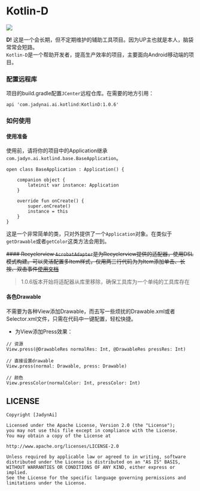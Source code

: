# Kotlin-D
![](https://mmbiz.qpic.cn/mmbiz_gif/jqw9LvhdsxJRdy8tPr5s35tNYfwkbEefXtjr2FDSNozBjibibWRe1TH1h31gfOjWsNL2570IlgPdecfBPLicD7Rhg/0?wx_fmt=gif)

**D!**
这是一个会长期，但不定期维护的辅助工具项目。因为UP主也就是本人，脑袋常常会短路。<br>`Kotlin-D`是一个帮助开发者，提高生产效率的项目，主要面向Android移动端的项目。

### 配置远程库
项目的build.gradle配置`JCenter`远程仓库。在需要的地方引用：

```
api 'com.jadynai.ai.kotlind:KotlinD:1.0.6'
```

### 如何使用
#### 使用准备
使用前，请将你的项目中的Application继承`com.jadyn.ai.kotlind.base.BaseApplication`。

```
open class BaseApplication : Application() {
    
    companion object {
        lateinit var instance: Application
    }

    override fun onCreate() {
        super.onCreate()
        instance = this
    }
}
```
这是一个非常简单的类，只对外提供了一个`Application`对象。在类似于`getDrawable`或者`getColor`这类方法会用到。

<del>#### Recyclerview
`AcrobatAdapter`是为Recyclerview提供的适配器，使用DSL模式构建。可以灵活配置多Item样式，仅用两三行代码为为Item添加单击、长按、双击事件[使用文档](https://ailo.fun/2018/07/05/2018-07-05-kotlin-adapter/)</del>
> 1.0.6版本开始将适配器从库里移除，确保工具库为一个单纯的工具库存在

#### 各色Drawable
不需要为各种View添加Drawable，而去写一些烦扰的Drawable.xml或者Selector.xml文件，只需在代码中一键配置，轻松快捷。

- 为View添加Press效果：

```
// 资源
View.press(@DrawableRes normalRes: Int, @DrawableRes pressRes: Int)

// 直接设置drawable
View.press(normal: Drawable, press: Drawable)

// 颜色
View.pressColor(normalColor: Int, pressColor: Int)
```

## LICENSE

    Copyright [JadynAi]

    Licensed under the Apache License, Version 2.0 (the "License");
    you may not use this file except in compliance with the License.
    You may obtain a copy of the License at

    http://www.apache.org/licenses/LICENSE-2.0

    Unless required by applicable law or agreed to in writing, software
    distributed under the License is distributed on an "AS IS" BASIS,
    WITHOUT WARRANTIES OR CONDITIONS OF ANY KIND, either express or implied.
    See the License for the specific language governing permissions and
    limitations under the License.

